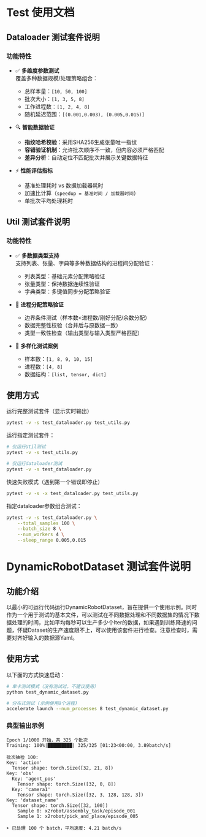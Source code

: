# Test 使用文档

## Dataloader 测试套件说明

### 功能特性
- ✅ ​**多维度参数测试**​  
  覆盖多种数据规模/处理策略组合：
  - 总样本量：`[10, 50, 100]`
  - 批次大小：`[1, 3, 5, 8]`
  - 工作进程数：`[1, 2, 4, 8]`
  - 随机延迟范围：`[(0.001,0.003), (0.005,0.015)]`

- 🔍 ​**智能数据验证**
  - ​**指纹哈希校验**：采用SHA256生成张量唯一指纹
  - ​**容错验证机制**：允许批次顺序不一致，但内容必须严格匹配
  - ​**差异分析**：自动定位不匹配批次并展示关键数据特征

- ⚡ ​**性能评估指标**
  - 基准处理耗时 vs 数据加载器耗时
  - 加速比计算（`speedup = 基准时间 / 加载器时间`）
  - 单批次平均处理耗时

## Util 测试套件说明


### 功能特性
- ✅ ​**多数据类型支持**  
  支持列表、张量、字典等多种数据结构的进程间分配验证：
  - 列表类型：基础元素分配策略验证
  - 张量类型：保持数据连续性验证
  - 字典类型：多键值同步分配策略验证

- 🔢 ​**进程分配策略验证**
  - 边界条件测试（样本数<进程数/刚好分配/余数分配）
  - 数据完整性校验（合并后与原数据一致）
  - 类型一致性检查（输出类型与输入类型严格匹配）

- 🧪 ​**多样化测试案例**
  - 样本数：`[1, 8, 9, 10, 15]`
  - 进程数：`[4, 8]`
  - 数据结构：`[list, tensor, dict]`

## 使用方式

运行完整测试套件（显示实时输出）

```bash
pytest -v -s test_dataloader.py test_utils.py
```

运行指定测试套件：
```bash
# 仅运行Util测试
pytest -v -s test_utils.py

# 仅运行dataloader测试 
pytest -v -s test_dataloader.py
```

快速失败模式（遇到第一个错误即停止）
```bash
pytest -v -s -x test_dataloader.py test_utils.py
```

指定dataloader参数组合测试：
```bash
pytest -v -s test_dataloader.py \
    --total_samples 100 \
    --batch_size 8 \
    --num_workers 4 \
    --sleep_range 0.005,0.015
```

# DynamicRobotDataset 测试套件说明

## 功能介绍

以最小的可运行代码运行DynamicRobotDataset，旨在提供一个使用示例。同时作为一个用于测试的基本文件，可以测试在不同数据处理和不同数据集的情况下数据处理的时间，比如平均每秒可以生产多少个Iter的数据，如果遇到训练降速的问题，怀疑Dataset的生产速度跟不上，可以使用该套件进行检查。注意检查时，需要对齐好输入的数据源Yaml。


## 使用方式

以下面的方式快速启动：

```bash
# 单卡测试模式（没有测试过，不建议使用）
python test_dynamic_dataset.py

# 分布式测试 (示例使用8个进程)
accelerate launch --num_processes 8 test_dynamic_dataset.py
```

### 典型输出示例

```text
Epoch 1/1000 开始，共 325 个批次
Training: 100%|█████████| 325/325 [01:23<00:00, 3.89batch/s]

批次抽检 100:
Key: 'action'
  Tensor shape: torch.Size([32, 21, 8])
Key: 'obs'
  Key: 'agent_pos'
    Tensor shape: torch.Size([32, 0, 8])
  Key: 'camera1'
    Tensor shape: torch.Size([32, 3, 128, 128, 3])
Key: 'dataset_name'
  Tensor shape: torch.Size([32, 100])
    Sample 0: x2robot/assembly_task/episode_001
    Sample 1: x2robot/pick_and_place/episode_005

➤ 已处理 100 个 batch，平均速度: 4.21 batch/s
```